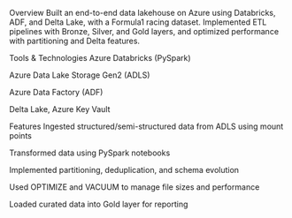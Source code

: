 Overview
Built an end-to-end data lakehouse on Azure using Databricks, ADF, and Delta Lake, with a Formula1 racing dataset. Implemented ETL pipelines with Bronze, Silver, and Gold layers, and optimized performance with partitioning and Delta features.

Tools & Technologies
Azure Databricks (PySpark)

Azure Data Lake Storage Gen2 (ADLS)

Azure Data Factory (ADF)

Delta Lake, Azure Key Vault

Features
Ingested structured/semi-structured data from ADLS using mount points

Transformed data using PySpark notebooks

Implemented partitioning, deduplication, and schema evolution

Used OPTIMIZE and VACUUM to manage file sizes and performance

Loaded curated data into Gold layer for reporting
